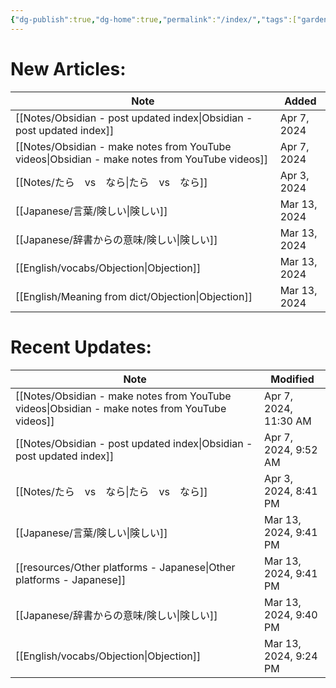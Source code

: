 ```yaml
---
{"dg-publish":true,"dg-home":true,"permalink":"/index/","tags":["gardenEntry"],"dgPassFrontmatter":true}
---
```


 
# New Articles:

| Note                                                                                        | Added        |
| ------------------------------------------------------------------------------------------- | ------------ |
| [[Notes/Obsidian - post updated index\|Obsidian - post updated index]]                         | Apr 7, 2024  |
| [[Notes/Obsidian - make notes from YouTube videos\|Obsidian - make notes from YouTube videos]] | Apr 7, 2024  |
| [[Notes/たら　vs　なら\|たら　vs　なら]]                                                             | Apr 3, 2024  |
| [[Japanese/言葉/険しい\|険しい]]                                                                 | Mar 13, 2024 |
| [[Japanese/辞書からの意味/険しい\|険しい]]                                                            | Mar 13, 2024 |
| [[English/vocabs/Objection\|Objection]]                                                  | Mar 13, 2024 |
| [[English/Meaning from dict/Objection\|Objection]]                                       | Mar 13, 2024 |
# Recent Updates:

| Note                                                                                        | Modified              |
| ------------------------------------------------------------------------------------------- | --------------------- |
| [[Notes/Obsidian - make notes from YouTube videos\|Obsidian - make notes from YouTube videos]] | Apr 7, 2024, 11:30 AM |
| [[Notes/Obsidian - post updated index\|Obsidian - post updated index]]                         | Apr 7, 2024, 9:52 AM  |
| [[Notes/たら　vs　なら\|たら　vs　なら]]                                                             | Apr 3, 2024, 8:41 PM  |
| [[Japanese/言葉/険しい\|険しい]]                                                                 | Mar 13, 2024, 9:41 PM |
| [[resources/Other platforms - Japanese\|Other platforms - Japanese]]                     | Mar 13, 2024, 9:41 PM |
| [[Japanese/辞書からの意味/険しい\|険しい]]                                                            | Mar 13, 2024, 9:40 PM |
| [[English/vocabs/Objection\|Objection]]                                                  | Mar 13, 2024, 9:24 PM |
